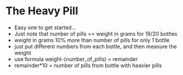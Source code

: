 # The Heavy Pill

- Easy one to get started...
- Just note that number of pills == weight in grams for 19/20 bottles
- weight in grams 10% more than number of pills for only 1 bottle
- just put different numbers from each bottle, and then measure the weight
- use formula weight-(number_of_pills) = remainder
- remainder*10 = number of pills from bottle with heavier pills
